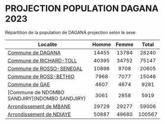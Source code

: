 # PROJECTION POPULATION DAGANA 2023
	
Répartition de la population de DAGANA projection selon le sexe
	
| Localite  | Homme | Femme | Total |
| --------- |:-----:|:-----:|:-----:|
| [Commune de DAGANA](DAGANA) | 14455 | 13784 | 28240 |
| [Commune de RICHARD-TOLL](RICHARD-TOLL) | 40395 | 34752 | 75147 |
| [Commune de ROSSO-SENEGAL](ROSSO-SENEGAL) | 10898 | 9708 | 20605 |
| [Commune de ROSS-BETHIO](ROSS-BETHIO) | 7968 | 7077 | 15046 |
| [Commune de GAE](GAE) | 4607 | 4674 | 9281 |
| [Commune de NDOMBO SANDJIRY](NDOMBO SANDJIRY) | 3061 | 2858 | 5919 |
| [Arrondissement de MBANE](MBANE) | 29729 | 29277 | 59006 |
| [Arrondissement de NDIAYE](NDIAYE) | 50887 | 49680 | 100567 |
